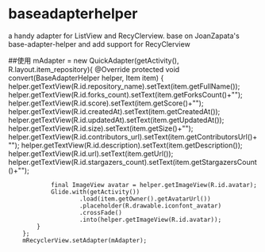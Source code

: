# baseadapterhelper
a handy adapter for ListView and RecyClerview. base on JoanZapata's base-adapter-helper and add support for RecyClerview

##使用
        mAdapter = new QuickAdapter<Item>(getActivity(), R.layout.item_repository){
            @Override
            protected void convert(BaseAdapterHelper helper, Item item) {
                helper.getTextView(R.id.repository_name).setText(item.getFullName());
                helper.getTextView(R.id.forks_count).setText(item.getForksCount()+"");
                helper.getTextView(R.id.score).setText(item.getScore()+"");
                helper.getTextView(R.id.createdAt).setText(item.getCreatedAt());
                helper.getTextView(R.id.updatedAt).setText(item.getUpdatedAt());
                helper.getTextView(R.id.size).setText(item.getSize()+"");
                helper.getTextView(R.id.contributors_url).setText(item.getContributorsUrl()+"");
                helper.getTextView(R.id.description).setText(item.getDescription());
                helper.getTextView(R.id.url).setText(item.getUrl());
                helper.getTextView(R.id.stargazers_count).setText(item.getStargazersCount()+"");

                final ImageView avatar = helper.getImageView(R.id.avatar);
                Glide.with(getActivity())
                        .load(item.getOwner().getAvatarUrl())
                        .placeholder(R.drawable.iconfont_avatar)
                        .crossFade()
                        .into(helper.getImageView(R.id.avatar));
            }
        };
        mRecyclerView.setAdapter(mAdapter);
